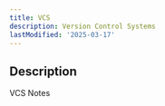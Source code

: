 ```yaml
---
title: VCS
description: Version Control Systems
lastModified: '2025-03-17'
---
```


## Description

VCS Notes
